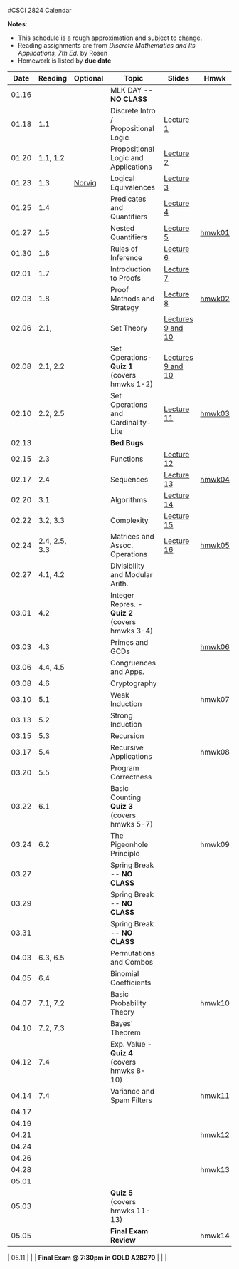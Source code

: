 #CSCI 2824 Calendar

**Notes**:
- This schedule is a rough approximation and subject to change.
- Reading assignments are from _Discrete Mathematics and Its Applications, 7th Ed._ by Rosen 
- Homework is listed by **due date**

| Date 		   | Reading         |  Optional   |                Topic             	 | Slides   | Hmwk  	| 
|:------------:| ----------------| ------------|-------------------------------------|----------|-----------|
| 01.16        | 		         | 			   | MLK DAY -- **NO CLASS**			 |			|			| 
| 01.18        | 1.1			 | 			   | Discrete Intro / Propositional Logic|	[Lecture 1](https://piazza.com/class_profile/get_resource/ixw3l3198zlbb/iy4l41p5rx15ps)								       |		   | 
| 01.20        | 1.1, 1.2 		 |             | Propositional Logic and Applications|	[Lecture 2](https://piazza.com/class_profile/get_resource/ixw3l3198zlbb/iy62g1p4r8k5yh)									   |       	   | 
| 01.23        | 1.3			 | [Norvig](http://norvig.com/sudoku.html)			   																							| Logical Equivalences				 |	[Lecture 3](https://piazza.com/class_profile/get_resource/ixw3l3198zlbb/iybqh7k8ms51ui)	   						           |		   | 
| 01.25        | 1.4			 | 			   | Predicates and Quantifiers 		 |	[Lecture 4](https://piazza.com/class_profile/get_resource/ixw3l3198zlbb/iz396lsnynt5v9)									   |		   | 
| 01.27        | 1.5     	     | 			   | Nested Quantifiers 				 |	[Lecture 5](https://piazza.com/class_profile/get_resource/ixw3l3198zlbb/iyg2jfv2yav32w)	                                   | [hmwk01](https://piazza.com/class_profile/get_resource/ixw3l3198zlbb/iy5ygsd255l4wn)			        							 | 
| 01.30        | 1.6			 | 			   | Rules of Inference    				 |	[Lecture 6](https://piazza.com/class_profile/get_resource/ixw3l3198zlbb/iykndivjsmk5e9)									   |		   | 
| 02.01        | 1.7			 | 			   | Introduction to Proofs              | 	[Lecture 7](https://piazza.com/class_profile/get_resource/ixw3l3198zlbb/iyoxn2dn1tx7oj)									   |		   | 
| 02.03        | 1.8	         | 			   | Proof Methods and Strategy          |	[Lecture 8](https://piazza.com/class_profile/get_resource/ixw3l3198zlbb/iyq9v84tmm61mm)	                                   | [hmwk02](https://piazza.com/class_profile/get_resource/ixw3l3198zlbb/iyfz4a1effl43c)		 										  | 
| 02.06        | 2.1,    		 | 			   | Set Theory 						 | [Lectures 9 and 10](https://piazza.com/class_profile/get_resource/ixw3l3198zlbb/iyxf4026x3h1wa)         |			| 
| 02.08        | 2.1, 2.2		 | 			   | Set Operations- **Quiz 1** (covers hmwks 1-2) | [Lectures 9 and 10](https://piazza.com/class_profile/get_resource/ixw3l3198zlbb/iyxf4026x3h1wa)   |			| 
| 02.10        | 2.2, 2.5	     | 			   | Set Operations and Cardinality-Lite |	[Lecture 11](https://piazza.com/class_profile/get_resource/ixw3l3198zlbb/iz0xtinylp56az)									| [hmwk03](https://piazza.com/class_profile/get_resource/ixw3l3198zlbb/iyp4iv2ayyl43f)												  | 
| 02.13        |    			 | 			   | **Bed Bugs**                        |          |			| 
| 02.15        | 2.3			 | 			   | Functions                           |	[Lecture 12](https://piazza.com/class_profile/get_resource/ixw3l3198zlbb/iz8s9kagsv35bu) 		|			| 
| 02.17        | 2.4		     | 			   | Sequences 							 |	[Lecture 13](https://piazza.com/class_profile/get_resource/ixw3l3198zlbb/izbjeane1xf73k)		| [hmwk04](https://piazza.com/class_profile/get_resource/ixw3l3198zlbb/iz0blyufbik2pc)												  | 
| 02.20        | 3.1         	 |	     	   | Algorithms							 |	[Lecture 14](https://piazza.com/class_profile/get_resource/ixw3l3198zlbb/izf5jiwufr942m)    	|			| 
| 02.22        | 3.2, 3.3		 | 			   | Complexity							 | 	[Lecture 15](https://piazza.com/class_profile/get_resource/ixw3l3198zlbb/izjh3ri4nyy16e)		|			| 
| 02.24        | 2.4, 2.5, 3.3	 | 			   | Matrices and Assoc. Operations	     |  [Lecture 16](https://piazza.com/class_profile/get_resource/ixw3l3198zlbb/izjzlr87rrf7jt)									| [hmwk05](https://piazza.com/class_profile/get_resource/ixw3l3198zlbb/iz8p8u2dq5h3rb)	| 
| 02.27        | 4.1, 4.2		 | 			   | Divisibility and Modular Arith.	 |	 		|			| 
| 03.01        | 4.2			 | 			   | Integer Repres. -  **Quiz 2** (covers hmwks 3-4) 		 |	 		|			| 
| 03.03        | 4.3	         | 			   | Primes and GCDs 					 |			| [hmwk06](https://piazza.com/class_profile/get_resource/ixw3l3198zlbb/izjzlr87rrf7jt)			| 
| 03.06        | 4.4, 4.5		 | 			   | Congruences and Apps. 				 |	        | 			| 
| 03.08        | 4.6			 | 			   | Cryptography						 |	        |			| 
| 03.10        | 5.1	         | 			   | Weak Induction						 |			| hmwk07 																																	| 
| 03.13        | 5.2		     | 			   | Strong Induction 					 |			|			| 
| 03.15        | 5.3		     | 			   | Recursion 							 |			|			| 
| 03.17        | 5.4	         | 			   | Recursive Applications 			 |			| hmwk08																																	| 
| 03.20        | 5.5 			 | 			   | Program Correctness 				 |			|			| 
| 03.22        | 6.1 			 |             | Basic Counting **Quiz 3** (covers hmwks 5-7)   |           |			 
| 03.24        | 6.2 	         | 			   | The Pigeonhole Principle 			 |			| hmwk09																																	| 
| 03.27        | 			     | 			   | Spring Break -- **NO CLASS**		 |			|			| 
| 03.29        | 			     | 			   | Spring Break -- **NO CLASS**		 |			|			| 
| 03.31        | 			     | 			   | Spring Break -- **NO CLASS**		 |			|           																																| 
| 04.03        | 6.3, 6.5		 | 			   | Permutations and Combos 			 |			|			| 
| 04.05        | 6.4 			 | 			   | Binomial Coefficients 				 |			|			| 
| 04.07        | 7.1, 7.2		 | 			   | Basic Probability Theory 			 |			| hmwk10																																		| 
| 04.10        | 7.2, 7.3 		 |  		   | Bayes' Theorem 					 |			|			| 
| 04.12        | 7.4			 | 			   | Exp. Value - **Quiz 4** (covers hmwks 8-10)|			|			 
| 04.14        | 7.4			 | 			   | Variance and Spam Filters			 |			| hmwk11																																		| 
| 04.17        | 				 | 			   | 									 |			|			| 
| 04.19        | 				 | 			   | 									 |			|			| 
| 04.21        | 				 | 			   | 									 |			| hmwk12																																		| 
| 04.24        | 				 | 			   | 									 |			|			| 
| 04.26        | 				 | 			   | 									 |			|			| 
| 04.28        | 				 | 			   | 									 |			| hmwk13																																		| 
| 05.01        | 				 | 			   | 									 |			|			| 
| 05.03        | 				 | 			   | 	**Quiz 5**	(covers hmwks 11-13) |			|			| 
| 05.05        | 				 | 			   | 	**Final Exam Review**			 |			| hmwk14																																		| 

| 05.11        | 				 | 			   | **Final Exam @ 7:30pm in GOLD A2B270**	 |		| 			| 


